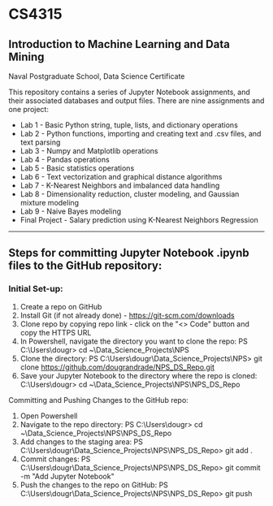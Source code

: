 # CS4315
## Introduction to Machine Learning and Data Mining
Naval Postgraduate School, Data Science Certificate

This repository contains a series of Jupyter Notebook assignments, and their associated databases and output files.
There are nine assignments and one project:
- Lab 1 - Basic Python string, tuple, lists, and dictionary operations
- Lab 2 - Python functions, importing and creating text and .csv files, and text parsing
- Lab 3 - Numpy and Matplotlib operations
- Lab 4 - Pandas operations
- Lab 5 - Basic statistics operations
- Lab 6 - Text vectorization and graphical distance algorithms
- Lab 7 - K-Nearest Neighbors and imbalanced data handling
- Lab 8 - Dimensionality reduction, cluster modeling, and Gaussian mixture modeling
- Lab 9 - Naive Bayes modeling
- Final Project - Salary prediction using K-Nearest Neighbors Regression 

-------------------------------------------------------------------------------
## Steps for committing Jupyter Notebook .ipynb files to the GitHub repository:
### Initial Set-up:
1. Create a repo on GitHub
2. Install Git (if not already done) - https://git-scm.com/downloads
3. Clone repo by copying repo link - click on the "<> Code" button and copy the HTTPS URL
4. In Powershell, navigate the directory you want to clone the repo:
	  PS C:\Users\dougr> cd ~\Data_Science_Projects\NPS
5. Clone the directory:
	  PS C:\Users\dougr\Data_Science_Projects\NPS> git clone https://github.com/dougrandrade/NPS_DS_Repo.git
6. Save your Jupyter Notebook to the directory where the repo is cloned:
	  C:\Users\dougr> cd ~\Data_Science_Projects\NPS\NPS_DS_Repo

Committing and Pushing Changes to the GitHub repo:
1. Open Powershell
2. Navigate to the repo directory: 
	  PS C:\Users\dougr> cd ~\Data_Science_Projects\NPS\NPS_DS_Repo
3. Add changes to the staging area:
	  PS C:\Users\dougr\Data_Science_Projects\NPS\NPS_DS_Repo> git add .
4. Commit changes:
	  PS C:\Users\dougr\Data_Science_Projects\NPS\NPS_DS_Repo> git commit -m "Add Jupyter Notebook"
5. Push the changes to the repo on GitHub:
	  PS C:\Users\dougr\Data_Science_Projects\NPS\NPS_DS_Repo> git push
